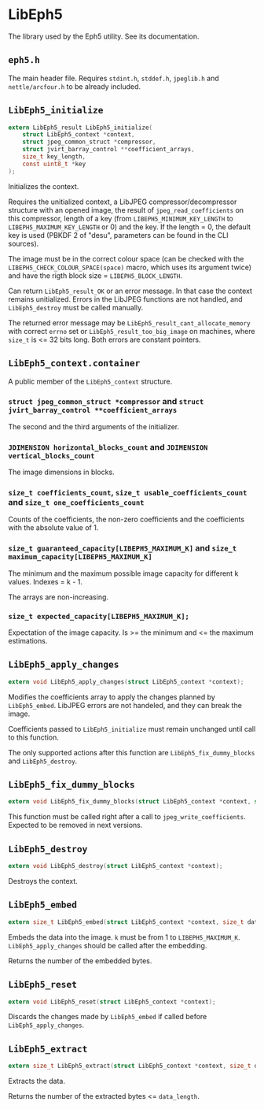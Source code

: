 LibEph5
=======

The library used by the Eph5 utility. See its documentation.

`eph5.h`
--------

The main header file. Requires `stdint.h`, `stddef.h`, `jpeglib.h` and `nettle/arcfour.h` to be already included.

`LibEph5_initialize`
--------------------

``` C
extern LibEph5_result LibEph5_initialize(
	struct LibEph5_context *context,
	struct jpeg_common_struct *compressor,
	struct jvirt_barray_control **coefficient_arrays,
	size_t key_length,
	const uint8_t *key
);
```

Initializes the context.

Requires the unitialized context, a LibJPEG compressor/decompressor structure with an opened image, the result of `jpeg_read_coefficients` on this compressor, length of a key (from `LIBEPH5_MINIMUM_KEY_LENGTH` to `LIBEPH5_MAXIMUM_KEY_LENGTH` or 0) and the key. If the length = 0, the default key is used (PBKDF 2 of "desu", parameters can be found in the CLI sources).

The image must be in the correct colour space (can be checked with the `LIBEPH5_CHECK_COLOUR_SPACE(space)` macro, which uses its argument twice) and have the rigth block size = `LIBEPH5_BLOCK_LENGTH`.

Can return `LibEph5_result_OK` or an error message. In that case the context remains unitialized. Errors in the LibJPEG functions are not handled, and `LibEph5_destroy` must be called manually.

The returned error message may be `LibEph5_result_cant_allocate_memory` with correct `errno` set or `LibEph5_result_too_big_image` on machines, where `size_t` is <= 32 bits long. Both errors are constant pointers.

`LibEph5_context.container`
---------------------------

A public member of the `LibEph5_context` structure.

### `struct jpeg_common_struct *compressor` and `struct jvirt_barray_control **coefficient_arrays`

The second and the third arguments of the initializer.

### `JDIMENSION horizontal_blocks_count` and `JDIMENSION vertical_blocks_count`

The image dimensions in blocks.

### `size_t coefficients_count`, `size_t usable_coefficients_count` and `size_t one_coefficients_count`

Counts of the coefficients, the non-zero coefficients and the coefficients with the absolute value of 1.

### `size_t guaranteed_capacity[LIBEPH5_MAXIMUM_K]` and `size_t maximum_capacity[LIBEPH5_MAXIMUM_K]`

The minimum and the maximum possible image capacity for different k values. Indexes = k - 1.

The arrays are non-increasing.

### `size_t expected_capacity[LIBEPH5_MAXIMUM_K];`

Expectation of the image capacity. Is >= the minimum and <= the maximum estimations.

`LibEph5_apply_changes`
-----------------------

``` C
extern void LibEph5_apply_changes(struct LibEph5_context *context);
```

Modifies the coefficients array to apply the changes planned by `LibEph5_embed`. LibJPEG errors are not handeled, and they can break the image.

Coefficients passed to `LibEph5_initialize` must remain unchanged until call to this function.

The only supported actions after this function are `LibEph5_fix_dummy_blocks` and `LibEph5_destroy`.

`LibEph5_fix_dummy_blocks`
--------------------------

``` C
extern void LibEph5_fix_dummy_blocks(struct LibEph5_context *context, struct jpeg_compress_struct *compressor);
```

This function must be called right after a call to `jpeg_write_coefficients`. Expected to be removed in next versions.

`LibEph5_destroy`
-----------------

``` C
extern void LibEph5_destroy(struct LibEph5_context *context);
```

Destroys the context.

`LibEph5_embed`
---------------

``` C
extern size_t LibEph5_embed(struct LibEph5_context *context, size_t data_length, const uint8_t *data, int k);
```

Embeds the data into the image. `k` must be from 1 to `LIBEPH5_MAXIMUM_K`. `LibEph5_apply_changes` should be called after the embedding.

Returns the number of the embedded bytes.

`LibEph5_reset`
---------------

``` C
extern void LibEph5_reset(struct LibEph5_context *context);
```

Discards the changes made by `LibEph5_embed` if called before `LibEph5_apply_changes`.

`LibEph5_extract`
-----------------

``` C
extern size_t LibEph5_extract(struct LibEph5_context *context, size_t data_length, uint8_t *data, int k);
```

Extracts the data.

Returns the number of the extracted bytes <= `data_length`.
